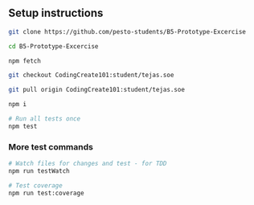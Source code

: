 ## Setup instructions

```sh
git clone https://github.com/pesto-students/B5-Prototype-Excercise

cd B5-Prototype-Excercise

npm fetch

git checkout CodingCreate101:student/tejas.soe

git pull origin CodingCreate101:student/tejas.soe

npm i

# Run all tests once
npm test
```

### More test commands

```bash
# Watch files for changes and test - for TDD
npm run testWatch

# Test coverage
npm run test:coverage
```
